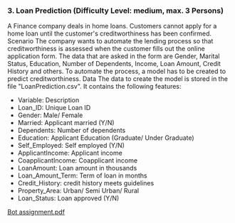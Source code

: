 ### 3. Loan Prediction (Difficulty Level: medium, max. 3 Persons) 
A Finance company deals in home loans. Customers cannot apply for a home loan until the customer's creditworthiness has been confirmed. 
Scenario 
The company wants to automate the lending process so that creditworthiness is assessed when the customer fills out the online application form. The data that are asked in the form are Gender, Marital Status, Education, Number of Dependents, Income, Loan Amount, Credit History and others. To automate the process, a model has to be created to predict creditworthiness. 
Data 
The data to create the model is stored in the file "LoanPrediction.csv". It contains the following features: 


- Variable: Description 
- Loan_ID: Unique Loan ID 
- Gender: Male/ Female 
- Married: Applicant married (Y/N) 
- Dependents: Number of dependents 
- Education: Applicant Education (Graduate/ Under Graduate) 
- Self_Employed: Self employed (Y/N) 
- ApplicantIncome: Applicant income 
- CoapplicantIncome: Coapplicant income 
- LoanAmount: Loan amount in thousands 
- Loan_Amount_Term: Term of loan in months 
- Credit_History: credit history meets guidelines 
- Property_Area: Urban/ Semi Urban/ Rural 
- Loan_Status: Loan approved (Y/N) 

[Bot assignment.pdf](https://github.com/RoyalFlush31/loan-prediction/files/8828131/Bot.assignment.pdf)
